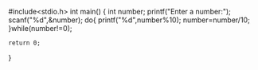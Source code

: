 #include<stdio.h>
int main()
{
	int number;
	printf("Enter a number:");
	scanf("%d",&number);
	do{
		printf("%d",number%10);
		number=number/10;
	}while(number!=0);
	
	
	return 0;
}
